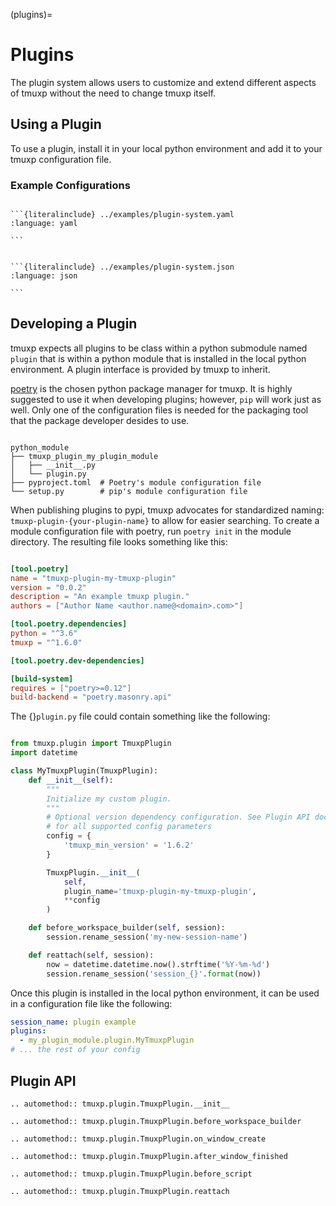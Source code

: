 (plugins)=

# Plugins

The plugin system allows users to customize and extend different aspects of
tmuxp without the need to change tmuxp itself.

## Using a Plugin

To use a plugin, install it in your local python environment and add it to
your tmuxp configuration file.

### Example Configurations

````{tab} YAML

```{literalinclude} ../examples/plugin-system.yaml
:language: yaml

```

````

````{tab} JSON

```{literalinclude} ../examples/plugin-system.json
:language: json

```

````

[poetry]: https://python-poetry.org/

## Developing a Plugin

tmuxp expects all plugins to be class within a python submodule named
`plugin` that is within a python module that is installed in the local
python environment. A plugin interface is provided by tmuxp to inherit.

[poetry][poetry] is the chosen python package manager for tmuxp. It is highly
suggested to use it when developing plugins; however, `pip` will work
just as well. Only one of the configuration files is needed for the packaging
tool that the package developer desides to use.

```console

python_module
├── tmuxp_plugin_my_plugin_module
│   ├── __init__.py
│   └── plugin.py
├── pyproject.toml  # Poetry's module configuration file
└── setup.py        # pip's module configuration file

```

When publishing plugins to pypi, tmuxp advocates for standardized naming:
`tmuxp-plugin-{your-plugin-name}` to allow for easier searching. To create a
module configuration file with poetry, run `poetry init` in the module
directory. The resulting file looks something like this:

```toml

[tool.poetry]
name = "tmuxp-plugin-my-tmuxp-plugin"
version = "0.0.2"
description = "An example tmuxp plugin."
authors = ["Author Name <author.name@<domain>.com>"]

[tool.poetry.dependencies]
python = "^3.6"
tmuxp = "^1.6.0"

[tool.poetry.dev-dependencies]

[build-system]
requires = ["poetry>=0.12"]
build-backend = "poetry.masonry.api"

```

The {}`plugin.py` file could contain something like the following:

```python

from tmuxp.plugin import TmuxpPlugin
import datetime

class MyTmuxpPlugin(TmuxpPlugin):
    def __init__(self):
        """
        Initialize my custom plugin.
        """
        # Optional version dependency configuration. See Plugin API docs
        # for all supported config parameters
        config = {
            'tmuxp_min_version' = '1.6.2'
        }

        TmuxpPlugin.__init__(
            self,
            plugin_name='tmuxp-plugin-my-tmuxp-plugin',
            **config
        )

    def before_workspace_builder(self, session):
        session.rename_session('my-new-session-name')

    def reattach(self, session):
        now = datetime.datetime.now().strftime('%Y-%m-%d')
        session.rename_session('session_{}'.format(now))

```

Once this plugin is installed in the local python environment, it can be used
in a configuration file like the following:

```yaml
session_name: plugin example
plugins:
  - my_plugin_module.plugin.MyTmuxpPlugin
# ... the rest of your config
```

## Plugin API

```{eval-rst}
.. automethod:: tmuxp.plugin.TmuxpPlugin.__init__
```

```{eval-rst}
.. automethod:: tmuxp.plugin.TmuxpPlugin.before_workspace_builder
```

```{eval-rst}
.. automethod:: tmuxp.plugin.TmuxpPlugin.on_window_create
```

```{eval-rst}
.. automethod:: tmuxp.plugin.TmuxpPlugin.after_window_finished
```

```{eval-rst}
.. automethod:: tmuxp.plugin.TmuxpPlugin.before_script
```

```{eval-rst}
.. automethod:: tmuxp.plugin.TmuxpPlugin.reattach
```
